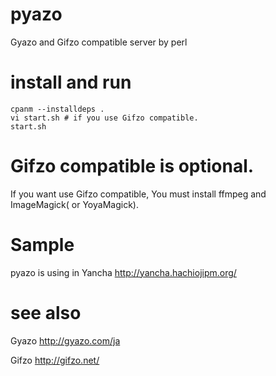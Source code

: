 pyazo
=====

Gyazo and Gifzo compatible server by perl


install and run
====

```
cpanm --installdeps . 
vi start.sh # if you use Gifzo compatible.
start.sh 
```

Gifzo compatible is optional.
====

If you want use Gifzo compatible, You must install ffmpeg and ImageMagick( or YoyaMagick).


Sample
====

pyazo is using in Yancha
http://yancha.hachiojipm.org/


see also
====

Gyazo
http://gyazo.com/ja

Gifzo
http://gifzo.net/
